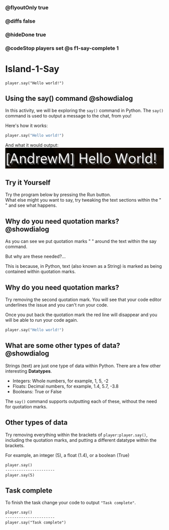 ### @flyoutOnly true
### @diffs false
### @hideDone true
### @codeStop players set @s f1-say-complete 1


# Island-1-Say
```template
player.say("Hello world!")
```

## Using the say() command @showdialog

In this activity, we will be exploring the `say()` command in Python. The `say()` command is used to output a message to the chat, from you! 

Here's how it works:
```python
player.say("Hello world!")
```
And what it would output:
![Say output](https://raw.githubusercontent.com/CausewayDigital/Minecraft-EE-MakeCode/refs/heads/master/tutorials/python-islands/island-1/standalone/say1.jpg)

## Try it Yourself
Try the program below by pressing the Run button.    
What else might you want to say, try tweaking the text sections within the " " and see what happens.


## Why do you need quotation marks? @showdialog
As you can see we put quotation marks " " around the text within the say command.   

But why are these needed?...   

This is because, in Python, text (also known as a String) is marked as being contained within quotation marks.


## Why do you need quotation marks?
Try removing the second quotation mark. You will see that your code editor underlines the issue and you can't run your code.

Once you put back the quotation mark the red line will disappear and you will be able to run your code again.
```python
player.say("Hello world!")
```

## What are some other types of data? @showdialog

Strings (text) are just one type of data within Python. There are a few other interesting **Datatypes**.   
- Integers: Whole numbers, for example, 1, 5, -2
- Floats: Decimal numbers, for example, 1.4, 5.7, -3.8
- Booleans: True or False

The `say()` command supports outputting each of these, without the need for quotation marks.

## Other types of data
Try removing everything within the brackets of `player:player.say()`, including the quotation marks, and putting a different datatype within the brackets.

For example, an integer (5), a float (1.4), or a boolean (True)

```diffpython
player.say()
----------------------
player.say(5)
```

## Task complete
To finish the task change your code to output `"Task complete"`.

```diffpython
player.say()
----------------------
player.say("Task complete")
```
